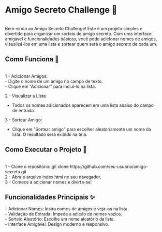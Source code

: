 <h1>Amigo Secreto Challenge 🎉</h1> <br>
Bem-vindo ao Amigo Secreto Challenge! Este é um projeto simples e divertido para organizar um sorteio de amigo secreto. Com uma interface amigável e funcionalidades básicas, você pode adicionar nomes de amigos, visualizá-los em uma lista e sortear quem será o amigo secreto de cada um.

<h2>Como Funciona 🎲</h2> <br>
1 - Adicionar Amigos: <br>
 - Digite o nome de um amigo no campo de texto.<br>
 - Clique em "Adicionar" para incluí-lo na lista.

2 - Visualizar a Lista:
- Todos os nomes adicionados aparecem em uma lista abaixo do campo de entrada.

3 - Sortear Amigo:
 - Clique em "Sortear amigo" para escolher aleatoriamente um nome da lista.
O resultado será exibido na tela. 

<h2>Como Executar o Projeto 🚀</h2> <br>
1 - Clone o repositório: git clone https://github.com/seu-usuario/amigo-secreto.git <br>
2 - Abra o arquivo index.html no seu navegador. <br>
3 - Comece a adicionar nomes e divirta-se! <br>

<h2>Funcionalidades Principais ✨</h2>
 - Adicionar Nomes: Insira nomes de amigos e veja-os na lista. <br>
 - Validação de Entrada: Impede a adição de nomes vazios. <br>
 - Sorteio Aleatório: Escolhe um nome aleatório da lista. <br>
 - Interface Amigável: Design moderno e responsivo.
